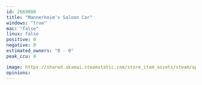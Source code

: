 ```yaml
---
id: 2669080
title: "Mannerheim's Saloon Car"
windows: "true"
mac: "false"
linux: false
positive: 0
negative: 0
estimated_owners: "0 - 0"
peak_ccu: 0

image: https://shared.akamai.steamstatic.com/store_item_assets/steam/apps/2669080/header.jpg?t=1704266050
opinions:
---
```

